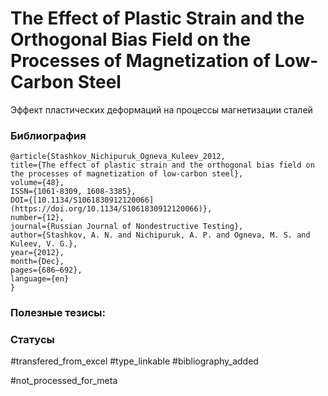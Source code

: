 # The Effect of Plastic Strain and the Orthogonal Bias Field on the Processes of Magnetization of Low-Carbon Steel

Эффект пластических деформаций на процессы магнетизации сталей

### Библиография
```
@article{Stashkov_Nichipuruk_Ogneva_Kuleev_2012,
title={The effect of plastic strain and the orthogonal bias field on the processes of magnetization of low-carbon steel},
volume={48},
ISSN={1061-8309, 1608-3385},
DOI={[10.1134/S1061830912120066](https://doi.org/10.1134/S1061830912120066)},
number={12},
journal={Russian Journal of Nondestructive Testing},
author={Stashkov, A. N. and Nichipuruk, A. P. and Ogneva, M. S. and Kuleev, V. G.},
year={2012},
month={Dec},
pages={686–692},
language={en}
}
```

### Полезные тезисы:

### Статусы
#transfered_from_excel 
#type_linkable 
#bibliography_added

#not_processed_for_meta

